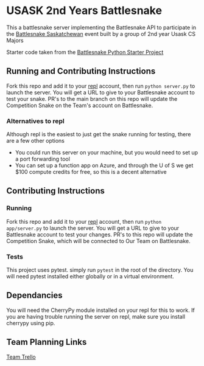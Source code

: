 # USASK 2nd Years Battlesnake
This a battlesnake server implementing the Battlesnake API to participate in the [Battlesnake Saskatchewan](https://play.battlesnake.com/competitions/saskatchewan-2020/) event
built by a group of 2nd year Usask CS Majors

Starter code taken from the [Battlesnake Python Starter Project](https://github.com/BattlesnakeOfficial/starter-snake-python)

## Running and Contributing Instructions
Fork this repo and add it to your [repl](https://repl.it/~) account, then run `python server.py` to launch the server. You will get a URL to give to your Battlesnake account to test your snake. PR's to the main branch on this repo will update the Competition Snake on the Team's account on Battlesnake. 

### Alternatives to repl
Although repl is the easiest to just get the snake running for testing, there are a few other options
- You could run this server on your machine, but you would need to set up a port forwarding tool 
- You can set up a function app on Azure, and through the U of S we get $100 compute credits for free, so this is a decent alternative 

## Contributing Instructions

### Running
Fork this repo and add it to your [repl](https://repl.it/~) account, then run `python app/server.py` to launch the server. You will get a URL to give to your Battlesnake account to
test your changes. PR's to this repo will update the Competition Snake, which will be connected to Our Team on Battlesnake. 
### Tests
This project uses pytest. simply run `pytest` in the root of the directory. You will need pytest installed either globally or in a virtual environment. 



## Dependancies 
You will need the CherryPy module installed on your repl for this to work. If you are having trouble running the server on repl, make sure you install cherrypy using pip.

## Team Planning Links
[Team Trello](https://trello.com/b/RdRO0AQ7/usask2ndyearbattlesnake)

